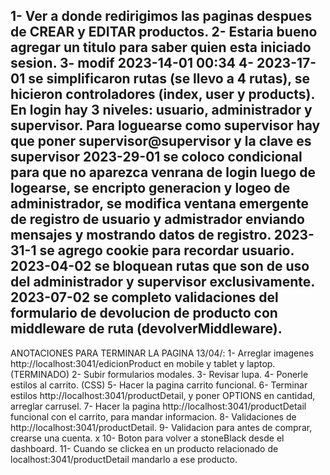 1- Ver a donde redirigimos las paginas despues de CREAR y EDITAR productos.
2- Estaria bueno agregar un titulo para saber quien esta iniciado sesion.
3- modif  2023-14-01 00:34
4- 2023-17-01 se simplificaron rutas (se llevo a 4 rutas), se hicieron controladores (index, user y products). En login hay 3 niveles: usuario, administrador y supervisor. Para loguearse como supervisor hay que poner supervisor@supervisor y la clave es supervisor
2023-29-01  se coloco condicional para que no aparezca venrana de login luego de logearse, se encripto generacion y logeo de administrador, se modifica ventana emergente de registro de usuario y admistrador enviando mensajes y mostrando datos de registro.
 2023-31-1 se agrego cookie para recordar usuario.
 2023-04-02  se bloquean rutas que son de uso del administrador y supervisor exclusivamente.
 2023-07-02 se completo validaciones del formulario de devolucion de producto con middleware de ruta (devolverMiddleware).
 ------------------------------
 ANOTACIONES PARA TERMINAR LA PAGINA 13/04/:
 1- Arreglar imagenes http://localhost:3041/edicionProduct en mobile y tablet y laptop. (TERMINADO)
 2- Subir formularios modales.
 3- Revisar lupa.
 4- Ponerle estilos al carrito. (CSS)
 5- Hacer la pagina carrito funcional.
 6- Terminar estilos http://localhost:3041/productDetail, y poner OPTIONS en cantidad, arreglar carrusel.
 7- Hacer la pagina http://localhost:3041/productDetail funcional con el carrito, para mandar informacion.
 8- Validaciones de http://localhost:3041/productDetail.
 9- Validacion para antes de comprar, crearse una cuenta.
 x 10- Boton para volver a stoneBlack desde el dashboard.
 11- Cuando se clickea en un producto relacionado de localhost:3041/productDetail mandarlo a ese producto.